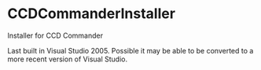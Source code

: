 # CCDCommanderInstaller
 Installer for CCD Commander

Last built in Visual Studio 2005. Possible it may be able to be converted to a more recent version of Visual Studio.
